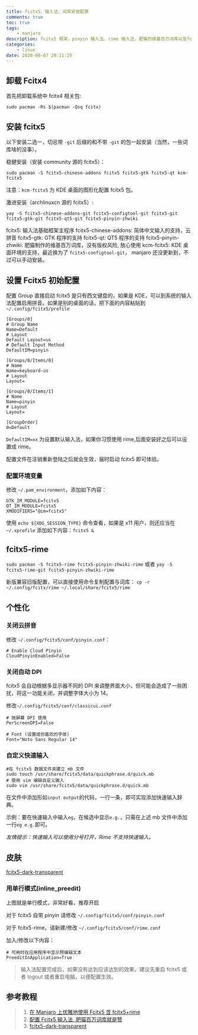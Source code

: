 ```yaml
---
title: fcitx5、输入法、词库安装配置
comments: true
toc: true
tags:
    - manjaro
description: fcitx5 框架，pinyin 输入法、rime 输入法，肥猫的维基百万词库以及fcitx5-rime 配置
categories:
    - linux
date: 2020-08-07 20:11:25
---
```


## 卸载 Fcitx4

首先把卸载系统中 fcitx4 相关包:

`sudo pacman -Rs $(pacman -Qsq fcitx)`

## 安装 fcitx5

以下安装二选一，切忌带 `-git` 后缀的和不带 `-git` 的包一起安装（当然，一些词库啥的没事）。

稳健安装（安装 community 源的 fcitx5）：

`sudo pacman -S fcitx5-chinese-addons fcitx5 fcitx5-gtk fcitx5-qt kcm-fcitx5`

注意：`kcm-fcitx5` 为 KDE 桌面的图形化配置 fcitx5 包。

激进安装（archlinuxcn 源的 fcitx5）:

`yay -S fcitx5-chinese-addons-git fcitx5-configtool-git fcitx5-git fcitx5-gtk-git fcitx5-qt5-git fcitx5-pinyin-zhwiki`

fcitx5: 输入法基础框架主程序
fcitx5-chinese-addons: 简体中文输入的支持，云拼音
fcitx5-gtk: GTK 程序的支持
fcitx5-qt: QT5 程序的支持
fcitx5-pinyin-zhwiki: 肥猫制作的维基百万词库，没有版权风险, 放心使用
kcm-fcitx5: KDE 桌面环境的支持，最近换为了 `fcitx5-configtool-git`， manjaro 还没更新到，不过可以手动安装。

## 设置 Fcitx5 初始配置

配置 Group
直接启动 fcitx5 是只有西文键盘的，如果是 KDE，可以到系统的输入法配置启用拼音。如果是别的桌面的话，把下面的内容粘贴到 `~/.config/fcitx5/profile`

```
[Groups/0]
# Group Name
Name=Default
# Layout
Default Layout=us
# Default Input Method
DefaultIM=pinyin

[Groups/0/Items/0]
# Name
Name=keyboard-us
# Layout
Layout=

[Groups/0/Items/1]
# Name
Name=pinyin
# Layout
Layout=

[GroupOrder]
0=Default
```

`DefaultIM=xx` 为设置默认输入法，如果你习惯使用 rime,后面安装好之后可以设置成 rime。

配置文件在注销重新登陆之后就会生效，届时启动 fcitx5 即可体验。

### 配置环境变量

修改 `~/.pam_environment`，添加如下内容：

```
GTK_IM_MODULE=fcitx5
QT_IM_MODULE=fcitx5
XMODIFIERS="@im=fcitx5"
```

使用 `echo ${XDG_SESSION_TYPE}` 命令查看，如果是 x11 用户，则还应当在`~/.xprofile` 添加如下内容：`fcitx5 &`

## fcitx5-rime

`sudo pacman -S fcitx5-rime fcitx5-pinyin-zhwiki-rime` 或者
`yay -S fcitx5-rime-git fcitx5-pinyin-zhwiki-rime`

新版兼容旧版配置，可以直接使用命令复制配置与词库：
`cp -r ~/.config/fcitx/rime ~/.local/share/fcitx5/rime`

## 个性化

### 关闭云拼音

修改 `~/.config/fcitx5/conf/pinyin.conf`：

```
# Enable Cloud Pinyin
CloudPinyinEnabled=False
```

### 关闭自动 DPI

fcitx5 会自动根据多显示器不同的 DPI 来调整界面大小，但可能会造成了一些困扰，将这一功能关闭，并调整字体大小为 14。

修改`~/.config/fcitx5/conf/classicui.conf`

```
# 按屏幕 DPI 使用
PerScreenDPI=False

# Font (设置成你喜欢的字体)
Font="Noto Sans Regular 14"
```

### 自定义快速输入

```
#在 fcitx5 数据文件夹建立 mb 文件
sudo touch /usr/share/fcitx5/data/quickphrase.d/quick.mb
# 使用 vim 编辑自定义输入
sudo vim /usr/share/fcitx5/data/quickphrase.d/quick.mb

```

在文件中添加形如`input output`的代码，一行一条，即可实现添加快速输入辞典。

示例：要在快速输入中输入`eg`，在候选中显示`e.g.`，只需在上述 mb 文件中添加一行`eg e.g.`即可。

_友情提示：快速输入可以使用分号打开，Rime 不支持快速输入。_

## 皮肤

[fcitx5-dark-transparent](https://github.com/hosxy/fcitx5-dark-transparent)

### 用单行模式(inline_preedit)

上图就是单行模式，非常好看，推荐开启

对于 fcitx5 自带 pinyin 请修改 `~/.config/fcitx5/conf/pinyin.conf`

对于 fcitx5-rime，请新建/修改 `~/.config/fcitx5/conf/rime.conf`

加入/修改以下内容：

```
# 可用时在应用程序中显示预编辑文本
PreeditInApplication=True
```

> 输入法配置完成后，如果没有达到应该达到的效果，建议先重启 fcitx5 或者 logout 或者重启电脑，以便配置生效。

## 参考教程

> 1. [在 Manjaro 上优雅地使用 Fcitx5 含 fcitx5+rime](https://www.wannaexpresso.com/2020/03/26/fcitx5/)
> 2. [配置 Fcitx5 输入法, 肥猫百万词库就是赞](https://manateelazycat.github.io/linux/2020/06/19/fcitx5-is-awesome.html)
> 3. [fcitx5-dark-transparent](https://github.com/hosxy/fcitx5-dark-transparent)
